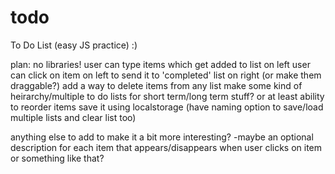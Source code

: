 # todo
To Do List (easy JS practice) :)


plan:
no libraries!
user can type items which get added to list on left
user can click on item on left to send it to 'completed' list on right (or make them draggable?)
add a way to delete items from any list
make some kind of heirarchy/multiple to do lists for short term/long term stuff?  or at least ability to reorder items
save it using localstorage (have naming option to save/load multiple lists and clear list too)

anything else to add to make it a bit more interesting?
-maybe an optional description for each item that appears/disappears when user clicks on item or something like that?


